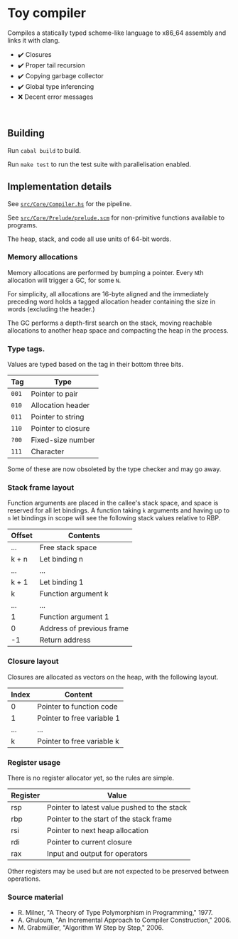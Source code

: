 # Toy compiler

Compiles a statically typed scheme-like language to x86_64 assembly and links it with clang.

- :heavy_check_mark: Closures
- :heavy_check_mark: Proper tail recursion
- :heavy_check_mark: Copying garbage collector
- :heavy_check_mark: Global type inferencing
- :x: Decent error messages

&nbsp;

## Building

Run `cabal build` to build.

Run `make test` to run the test suite with parallelisation enabled.

## Implementation details

See [`src/Core/Compiler.hs`](../main/src/Core/Compiler.hs) for the pipeline.

See [`src/Core/Prelude/prelude.scm`](../main/src/Core/Prelude/prelude.scm) for non-primitive functions available to programs.

The heap, stack, and code all use units of 64-bit words.

### Memory allocations

Memory allocations are performed by bumping a pointer. Every `N`th allocation will
trigger a GC, for some `N`.

For simplicity, all allocations are 16-byte aligned and the immediately preceding word
holds a tagged allocation header containing the size in words (excluding the header.)

The GC performs a depth-first search on the stack, moving reachable allocations to another
heap space and compacting the heap in the process.

### Type tags.

Values are typed based on the tag in their bottom three bits.

| Tag   | Type               |
| ----- | -------------------|
| `001` | Pointer to pair    |
| `010` | Allocation header  | 
| `011` | Pointer to string  |
| `110` | Pointer to closure |
| `?00` | Fixed-size number  |
| `111` | Character          |

Some of these are now obsoleted by the type checker and may go away.

### Stack frame layout

Function arguments are placed in the callee's stack space, and space is reserved
for all let bindings. A function taking `k` arguments and having up to `n` let
bindings in scope will see the following stack values relative to RBP.

| Offset  | Contents                  |
| ------- | ------------------------- |
| ...     | Free stack space          |
| k + n   | Let binding n             |
| ...     | ...                       |
| k + 1   | Let binding 1             |
| k       | Function argument k       |
| ...     | ...                       |
| 1       | Function argument 1       |
| 0       | Address of previous frame |
| -1      | Return address            |


### Closure layout

Closures are allocated as vectors on the heap, with the following layout.

| Index | Content                    |
| ----- | -------------------------- |
| 0     | Pointer to function code   |
| 1     | Pointer to free variable 1 |
| ...   | ...                        |
| k     | Pointer to free variable k |

### Register usage

There is no register allocator yet, so the rules are simple.

| Register | Value |
|----------|-------|
| rsp      | Pointer to latest value pushed to the stack |
| rbp      | Pointer to the start of the stack frame |
| rsi      | Pointer to next heap allocation |
| rdi      | Pointer to current closure |
| rax      | Input and output for operators |

Other registers may be used but are not expected to be preserved between operations.

### Source material

- R. Milner, "A Theory of Type Polymorphism in Programming," 1977.
- A. Ghuloum, "An Incremental Approach to Compiler Construction," 2006.
- M. Grabmüller, "Algorithm W Step by Step," 2006.
